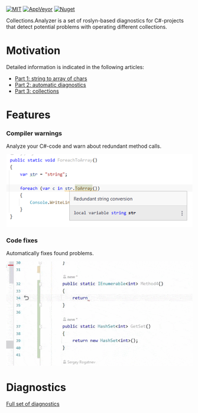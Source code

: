 [![MIT](https://img.shields.io/github/license/Backs/Collections.Analyzer)](LICENSE)
[![AppVeyor](https://img.shields.io/appveyor/build/Backs/CollectionsAnalyzer)](https://ci.appveyor.com/project/Backs/CollectionsAnalyzer)
[![Nuget](https://img.shields.io/nuget/v/Collections.Analyzer)](https://www.nuget.org/packages/Collections.Analyzer/)

Collections.Analyzer is a set of roslyn-based diagnostics for C#-projects that detect potential problems with operating different collections.

# Motivation
Detailed information is indicated in the following articles:
- [Part 1: string to array of chars](https://blog.rogatnev.net/posts/2021/09/Harmful-collection-transformations-part-1-strings.html)
- [Part 2: automatic diagnostics](https://blog.rogatnev.net/posts/2021/10/Harmful-collection-transformations-part-2-diagnostics.html)
- [Part 3: collections](https://blog.rogatnev.net/posts/2022/01/Harmful-collection-transformations-part-3-collections.html)
# Features
### Compiler warnings
Analyze your C#-code and warn about redundant method calls.

![Code fix string](https://raw.githubusercontent.com/Backs/Collections.Analyzer/master/Documentation/img/string-example-2.png)

### Code fixes
Automatically fixes found problems.

![Code fix enumerable](https://raw.githubusercontent.com/Backs/Collections.Analyzer/master/Documentation/img/enumerable-example-1.gif)

# Diagnostics


[Full set of diagnostics](https://github.com/Backs/Collections.Analyzer/blob/master/Documentation/Diagnostics.md)